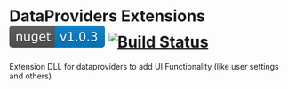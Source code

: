 # DataProviders Extensions             [![NuGet](Assets/nuget.svg)](https://www.nuget.org/packages/Analogy.DataProviders.Extensions/) [![Build Status](https://dev.azure.com/Analogy-LogViewer/Analogy%20Log%20Viewer/_apis/build/status/Analogy-LogViewer.Analogy.DataProviders.Extensions?branchName=master)](https://dev.azure.com/Analogy-LogViewer/Analogy%20Log%20Viewer/_build/latest?definitionId=9&branchName=master)
Extension DLL for dataproviders to add UI Functionality (like user settings and others)
